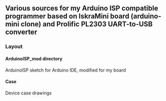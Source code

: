 ## Various sources for my Arduino ISP compatible programmer based on IskraMini board (arduino-mini clone) and Prolific PL2303 UART-to-USB converter

### Layout

#### ArduinoISP_mod directory
ArduinoISP sketch for Arduino IDE, modified for my board

#### Case
Device case drawings
